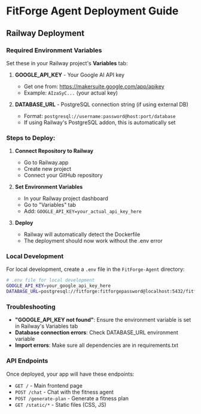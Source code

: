 # FitForge Agent Deployment Guide

## Railway Deployment

### Required Environment Variables

Set these in your Railway project's **Variables** tab:

1. **GOOGLE_API_KEY** - Your Google AI API key
   - Get one from: https://makersuite.google.com/app/apikey
   - Example: `AIzaSyC...` (your actual key)

2. **DATABASE_URL** - PostgreSQL connection string (if using external DB)
   - Format: `postgresql://username:password@host:port/database`
   - If using Railway's PostgreSQL addon, this is automatically set

### Steps to Deploy:

1. **Connect Repository to Railway**
   - Go to Railway.app
   - Create new project
   - Connect your GitHub repository

2. **Set Environment Variables**
   - In your Railway project dashboard
   - Go to "Variables" tab
   - Add: `GOOGLE_API_KEY=your_actual_api_key_here`

3. **Deploy**
   - Railway will automatically detect the Dockerfile
   - The deployment should now work without the .env error

### Local Development

For local development, create a `.env` file in the `FitForge-Agent` directory:

```bash
# .env file for local development
GOOGLE_API_KEY=your_google_api_key_here
DATABASE_URL=postgresql://fitforge:fitforgepassword@localhost:5432/fitforgedb
```

### Troubleshooting

- **"GOOGLE_API_KEY not found"**: Ensure the environment variable is set in Railway's Variables tab
- **Database connection errors**: Check DATABASE_URL environment variable
- **Import errors**: Make sure all dependencies are in requirements.txt

### API Endpoints

Once deployed, your app will have these endpoints:
- `GET /` - Main frontend page
- `POST /chat` - Chat with the fitness agent
- `POST /generate-plan` - Generate a fitness plan
- `GET /static/*` - Static files (CSS, JS)
